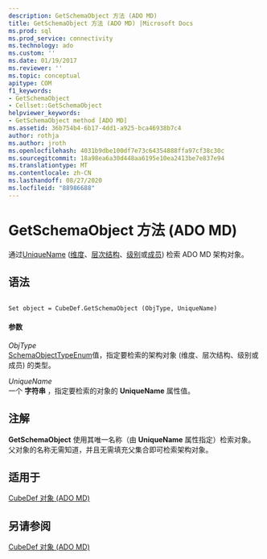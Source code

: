 ```yaml
---
description: GetSchemaObject 方法 (ADO MD)
title: GetSchemaObject 方法 (ADO MD) |Microsoft Docs
ms.prod: sql
ms.prod_service: connectivity
ms.technology: ado
ms.custom: ''
ms.date: 01/19/2017
ms.reviewer: ''
ms.topic: conceptual
apitype: COM
f1_keywords:
- GetSchemaObject
- Cellset::GetSchemaObject
helpviewer_keywords:
- GetSchemaObject method [ADO MD]
ms.assetid: 36b754b4-6b17-4dd1-a925-bca46938b7c4
author: rothja
ms.author: jroth
ms.openlocfilehash: 4031b9dbe100df7e73c64354888ffa97cf38c30c
ms.sourcegitcommit: 18a98ea6a30d448aa6195e10ea2413be7e837e94
ms.translationtype: MT
ms.contentlocale: zh-CN
ms.lasthandoff: 08/27/2020
ms.locfileid: "88986688"
---
```

# <a name="getschemaobject-method-ado-md"></a>GetSchemaObject 方法 (ADO MD)
通过[UniqueName](./uniquename-property-ado-md.md) ([维度](./dimension-object-ado-md.md)、[层次结构](./hierarchy-object-ado-md.md)、[级别](./level-object-ado-md.md)或[成员](./member-object-ado-md.md)) 检索 ADO MD 架构对象。  
  
## <a name="syntax"></a>语法  
  
```  
  
Set object = CubeDef.GetSchemaObject (ObjType, UniqueName)  
```  
  
#### <a name="parameters"></a>参数  
 *ObjType*  
 [SchemaObjectTypeEnum](./schemaobjecttypeenum.md)值，指定要检索的架构对象 (维度、层次结构、级别或成员) 的类型。  
  
 *UniqueName*  
 一个 **字符串** ，指定要检索的对象的 **UniqueName** 属性值。  
  
## <a name="remarks"></a>注解  
 **GetSchemaObject** 使用其唯一名称（由 **UniqueName** 属性指定）检索对象。 父对象的名称无需知道，并且无需填充父集合即可检索架构对象。  
  
## <a name="applies-to"></a>适用于  
 [CubeDef 对象 (ADO MD)](./cubedef-object-ado-md.md)  
  
## <a name="see-also"></a>另请参阅  
 [CubeDef 对象 (ADO MD)](./cubedef-object-ado-md.md)